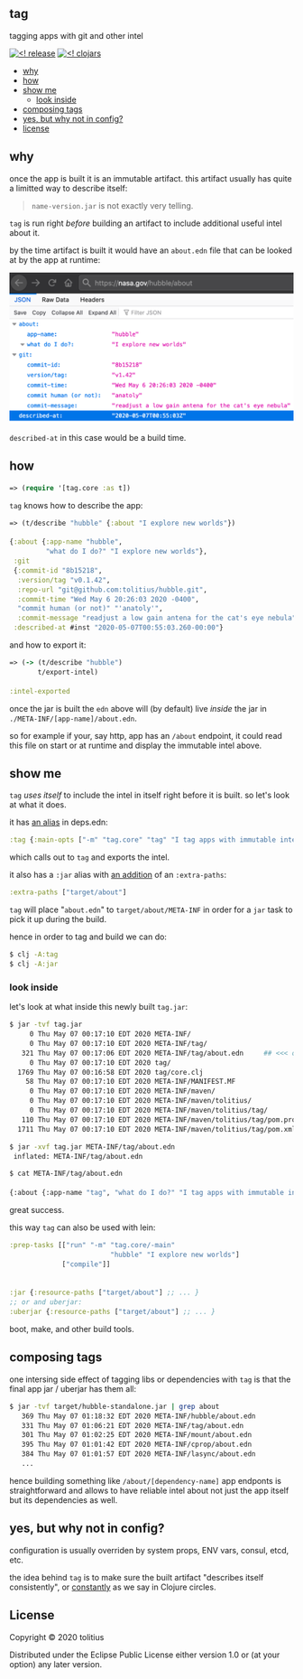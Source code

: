 ## tag

tagging apps with git and other intel

[![<! release](https://img.shields.io/badge/dynamic/json.svg?label=release&url=https%3A%2F%2Fclojars.org%2Ftolitius%2Ftag%2Flatest-version.json&query=version&colorB=blue)](https://github.com/tolitius/tag/releases)
[![<! clojars](https://img.shields.io/clojars/v/tolitius/tag.svg)](https://clojars.org/tolitius/tag)

- [why](#why)
- [how](#how)
- [show me](#show-me)
  - [look inside](#look-inside)
- [composing tags](#composing-tags)
- [yes, but why not in config?](#yes-but-why-not-in-config)
- [license](#license)

## why

once the app is built it is an immutable artifact. this artifact usually has quite a limitted way to describe itself:

> `name-version.jar` is not exactly very telling.

`tag` is run right _before_ building an artifact to include additional useful intel about it.

by the time artifact is built it would have an `about.edn` file that can be looked at by the app at runtime:

<img src="doc/img/hubble-about.png" width="600px">

`described-at` in this case would be a build time.

## how

```clojure
=> (require '[tag.core :as t])
```

`tag` knows how to describe the app:

```clojure
=> (t/describe "hubble" {:about "I explore new worlds"})

{:about {:app-name "hubble",
         "what do I do?" "I explore new worlds"},
 :git
 {:commit-id "8b15218",
  :version/tag "v0.1.42",
  :repo-url "git@github.com:tolitius/hubble.git",
  :commit-time "Wed May 6 20:26:03 2020 -0400",
  "commit human (or not)" "'anatoly'",
  :commit-message "readjust a low gain antena for the cat's eye nebula"},
 :described-at #inst "2020-05-07T00:55:03.260-00:00"}
```

and how to export it:

```clojure
=> (-> (t/describe "hubble")
       t/export-intel)

:intel-exported
```

once the jar is built the `edn` above will (by default) live _inside_ the jar in `./META-INF/[app-name]/about.edn`.

so for example if your, say http, app has an `/about` endpoint, it could read this file on start or at runtime and display the immutable intel above.

## show me

`tag` _uses itself_ to include the intel in itself right before it is built. so let's look at what it does.

it has [an alias](https://github.com/tolitius/tag/blob/2bf572c5cb3fa95d1868ea2e0b2814670e21a648/deps.edn#L4) in deps.edn:

```clojure
:tag {:main-opts ["-m" "tag.core" "tag" "I tag apps with immutable intel"]}
```

which calls out to `tag` and exports the intel.

it also has a `:jar` alias with [an addition](https://github.com/tolitius/tag/blob/2bf572c5cb3fa95d1868ea2e0b2814670e21a648/deps.edn#L6) of an `:extra-paths`:

```clojure
:extra-paths ["target/about"]
```

`tag` will place "`about.edn`" to `target/about/META-INF` in order for a `jar` task to pick it up during the build.

hence in order to tag and build we can do:

```bash
$ clj -A:tag
$ clj -A:jar
```

### look inside

let's look at what inside this newly built `tag.jar`:

```bash
$ jar -tvf tag.jar
     0 Thu May 07 00:17:10 EDT 2020 META-INF/
     0 Thu May 07 00:17:10 EDT 2020 META-INF/tag/
   321 Thu May 07 00:17:06 EDT 2020 META-INF/tag/about.edn     ## <<< oh.. look who is here
     0 Thu May 07 00:17:10 EDT 2020 tag/
  1769 Thu May 07 00:16:58 EDT 2020 tag/core.clj
    58 Thu May 07 00:17:10 EDT 2020 META-INF/MANIFEST.MF
     0 Thu May 07 00:17:10 EDT 2020 META-INF/maven/
     0 Thu May 07 00:17:10 EDT 2020 META-INF/maven/tolitius/
     0 Thu May 07 00:17:10 EDT 2020 META-INF/maven/tolitius/tag/
   110 Thu May 07 00:17:10 EDT 2020 META-INF/maven/tolitius/tag/pom.properties
  1711 Thu May 07 00:17:10 EDT 2020 META-INF/maven/tolitius/tag/pom.xml
```

```bash
$ jar -xvf tag.jar META-INF/tag/about.edn
 inflated: META-INF/tag/about.edn
```

```bash
$ cat META-INF/tag/about.edn

{:about {:app-name "tag", "what do I do?" "I tag apps with immutable intel"}, :git {:commit-id "58df09d", :version/tag "v0.1.0", :repo-url "git@github.com:tolitius/tag.git", :commit-time "Wed May 6 23:41:33 2020 -0400", "commit human (or not)" "'Anatoly'", :commit-message "[docs]: add lein :prep-tasks example"}, :described-at #inst "2020-05-07T04:17:06.081-00:00"}
```

great success.

this way `tag` can also be used with lein:

```clojure
:prep-tasks [["run" "-m" "tag.core/-main"
                         "hubble" "I explore new worlds"]
             ["compile"]]


:jar {:resource-paths ["target/about"] ;; ... }
;; or and uberjar:
:uberjar {:resource-paths ["target/about"] ;; ... }
```

boot, make, and other build tools.

## composing tags

one intersing side effect of tagging libs or dependencies with `tag` is that the final app jar / uberjar has them all:

```bash
$ jar -tvf target/hubble-standalone.jar | grep about
   369 Thu May 07 01:18:32 EDT 2020 META-INF/hubble/about.edn
   331 Thu May 07 01:06:21 EDT 2020 META-INF/tag/about.edn
   301 Thu May 07 01:02:25 EDT 2020 META-INF/mount/about.edn
   395 Thu May 07 01:01:42 EDT 2020 META-INF/cprop/about.edn
   384 Thu May 07 01:01:57 EDT 2020 META-INF/lasync/about.edn
   ...
```

hence building something like `/about/[dependency-name]` app endponts is straightforward and allows to have reliable intel about not just the app itself but its dependencies as well.

## yes, but why not in config?

configuration is usually overriden by system props, ENV vars, consul, etcd, etc.

the idea behind `tag` is to make sure the built artifact "describes itself consistently", or [constantly](https://clojuredocs.org/clojure.core/constantly) as we say in Clojure circles.

## License

Copyright © 2020 tolitius

Distributed under the Eclipse Public License either version 1.0 or (at
your option) any later version.

